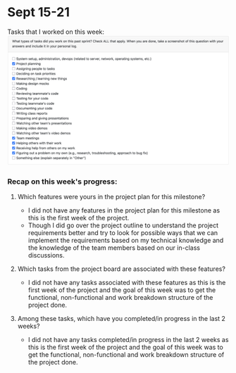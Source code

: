 # Sept 15-21

Tasks that I worked on this week:
![Tasks_I_Did](Tasks%20Sept15-21.png)


### Recap on this week's progress:
1. Which features were yours in the project plan for this milestone? 
    - I did not have any features in the project plan for this milestone as this is the first week of the project.
    - Though I did go over the project outline to understand the project requirements better and try to look for possible ways that we can implement the requirements based on my technical knowledge and the knowledge of the team members based on our in-class discussions.

2. Which tasks from the project board are associated with these features?
    - I did not have any tasks associated with these features as this is the first week of the project and the goal of this week was to get the functional, non-functional and work breakdown structure of the project done.

3. Among these tasks, which have you completed/in progress in the last 2 weeks?
    - I did not have any tasks completed/in progress in the last 2 weeks as this is the first week of the project and the goal of this week was to get the functional, non-functional and work breakdown structure of the project done.

